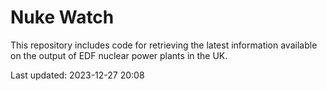 # Nuke Watch

This repository includes code for retrieving the latest information available on the output of EDF nuclear power plants in the UK.

Last updated: 2023-12-27 20:08